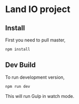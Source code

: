 # Land IO project

## Install  
  
First you need to pull master,  

```sh
npm install
```

## Dev Build  
  
To run development version,  
  
```sh
npm run dev
```
  
This will run Gulp in watch mode.  
  
